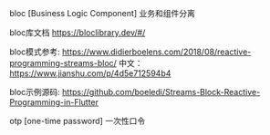 bloc [Business Logic Component] 业务和组件分离

bloc库文档 https://bloclibrary.dev/#/

bloc模式参考: https://www.didierboelens.com/2018/08/reactive-programming-streams-bloc/
中文：https://www.jianshu.com/p/4d5e712594b4

bloc示例源码: https://github.com/boeledi/Streams-Block-Reactive-Programming-in-Flutter

otp [one-time password] 一次性口令

